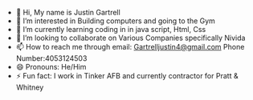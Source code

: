 - 👋 Hi, My name is Justin Gartrell
- 👀 I’m interested in Building computers and going to the Gym
- 🌱 I’m currently learning coding in in java script, Html, Css
- 💞️ I’m looking to collaborate on Various Companies specifically Nivida
- 📫 How to reach me through email: Gartrelljustin4@gmail.com Phone Number:4053124503
- 😄 Pronouns: He/Him
- ⚡ Fun fact: I work in Tinker AFB and currently contractor for Pratt & Whitney

<!---
J-byte123/J-byte123 is a ✨ special ✨ repository because its `README.md` (this file) appears on your GitHub profile.
You can click the Preview link to take a look at your changes.
--->
